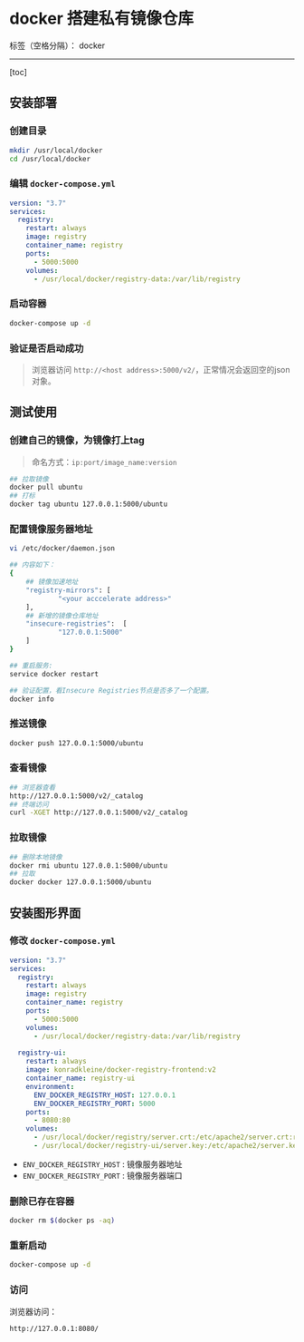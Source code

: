 # docker 搭建私有镜像仓库

标签（空格分隔）： docker

---

[toc]

## 安装部署

### 创建目录

```bash
mkdir /usr/local/docker
cd /usr/local/docker
```

### 编辑 `docker-compose.yml`

```yml
version: "3.7"
services:
  registry:
    restart: always
    image: registry
    container_name: registry
    ports:
      - 5000:5000
    volumes:
      - /usr/local/docker/registry-data:/var/lib/registry
```

### 启动容器

```bash
docker-compose up -d
```

### 验证是否启动成功

> 浏览器访问 `http://<host address>:5000/v2/`，正常情况会返回空的json对象。

## 测试使用

### 创建自己的镜像，为镜像打上tag

> 命名方式：`ip:port/image_name:version`

```bash
## 拉取镜像
docker pull ubuntu
## 打标
docker tag ubuntu 127.0.0.1:5000/ubuntu
```

### 配置镜像服务器地址

```bash
vi /etc/docker/daemon.json

## 内容如下：
{
    ## 镜像加速地址
    "registry-mirrors": [
            "<your acccelerate address>"
    ],
    ## 新增的镜像仓库地址
    "insecure-registries":  [
            "127.0.0.1:5000"
    ]
}

## 重启服务:
service docker restart

## 验证配置，看Insecure Registries节点是否多了一个配置。
docker info
```

### 推送镜像

```bash
docker push 127.0.0.1:5000/ubuntu
```

### 查看镜像

```bash
## 浏览器查看
http://127.0.0.1:5000/v2/_catalog
## 终端访问
curl -XGET http://127.0.0.1:5000/v2/_catalog
```

### 拉取镜像

```bash
## 删除本地镜像
docker rmi ubuntu 127.0.0.1:5000/ubuntu
## 拉取
docker docker 127.0.0.1:5000/ubuntu
```

## 安装图形界面

### 修改 `docker-compose.yml`

```yml
version: "3.7"
services:
  registry:
    restart: always
    image: registry
    container_name: registry
    ports:
      - 5000:5000
    volumes:
      - /usr/local/docker/registry-data:/var/lib/registry
      
  registry-ui:
    restart: always
    image: konradkleine/docker-registry-frontend:v2
    container_name: registry-ui
    environment:
      ENV_DOCKER_REGISTRY_HOST: 127.0.0.1
      ENV_DOCKER_REGISTRY_PORT: 5000
    ports:
      - 8080:80
    volumes:
      - /usr/local/docker/registry/server.crt:/etc/apache2/server.crt:ro
      - /usr/local/docker/registry-ui/server.key:/etc/apache2/server.key:ro
```

- `ENV_DOCKER_REGISTRY_HOST` : 镜像服务器地址
- `ENV_DOCKER_REGISTRY_PORT` : 镜像服务器端口

### 删除已存在容器

```bash
docker rm $(docker ps -aq)
```

### 重新启动

```bash
docker-compose up -d
```

### 访问

浏览器访问：

```text
http://127.0.0.1:8080/
```
